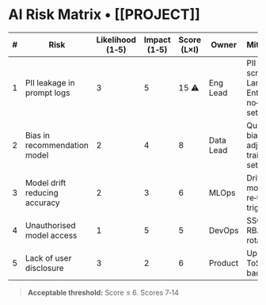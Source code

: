 # AI Risk Matrix • [[PROJECT]]
| # | Risk | Likelihood (1‑5) | Impact (1‑5) | Score (L×I) | Owner | Mitigation |
|---|------|-----------------|--------------|-------------|-------|------------|
| 1 | PII leakage in prompt logs | 3 | 5 | 15 ⚠ | Eng Lead | PII scrubber Lambda + Enterprise no‑log setting |
| 2 | Bias in recommendation model | 2 | 4 | 8 | Data Lead | Quarterly bias test; adjust training set |
| 3 | Model drift reducing accuracy | 2 | 3 | 6 | MLOps | Drift monitor + re‑train trigger |
| 4 | Unauthorised model access | 1 | 5 | 5 | DevOps | SSO, RBAC, key rotation |
| 5 | Lack of user disclosure | 3 | 2 | 6 | Product | Update ToS & UI badge |

> **Acceptable threshold:** Score ≤ 6.  Scores 7‑14 
